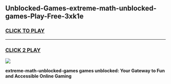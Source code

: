 
## Unblocked-Games-extreme-math-unblocked-games-Play-Free-3xk1e
<h3>
<a href="https://premium76.site?title=extreme-math-unblocked-games&ref=23A">CLICK TO PLAY</a></h3>
<hr>

<h3>
<a href="https://premium76.site?title=extreme-math-unblocked-games&ref=23A">CLICK 2 PLAY</a>
  
</h3>

<a href="https://premium76.site?title=extreme-math-unblocked-games&ref=23A"><img src="https://clearcache.store/games.png"></a>


**extreme-math-unblocked-games games unblocked: Your Gateway to Fun and Accessible Online Gaming**

